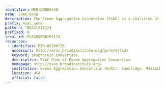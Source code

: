 ```yaml
---
identifier: MIR:00000548
name: ExAC Gene
description: The Exome Aggregation Consortium (ExAC) is a coalition of investigators seeking to aggregate and harmonize exome sequencing data from a variety of large-scale sequencing projects, and to make summary data available for the wider scientific community. The data pertains to unrelated individuals sequenced as part of various disease-specific and population genetic studies and serves as a reference set of allele frequencies for severe disease studies. This collection references gene information.
prefix: exac.gene
pattern: ^ENSG\d{11}$
prefixed: 0
local_id: ENSG00000169174
resources:
 - identifier: MIR:00100725
   accessurl: http://exac.broadinstitute.org/gene/${lid}
   keyword: proprotein convertase
   description: ExAC Gene at Exome Aggregation Consortium
   homepage: http://exac.broadinstitute.org/
   institution: Exome Aggregation Consortium (ExAC), Cambridge, Massachusetts
   location: USA
   official: false
---
```

